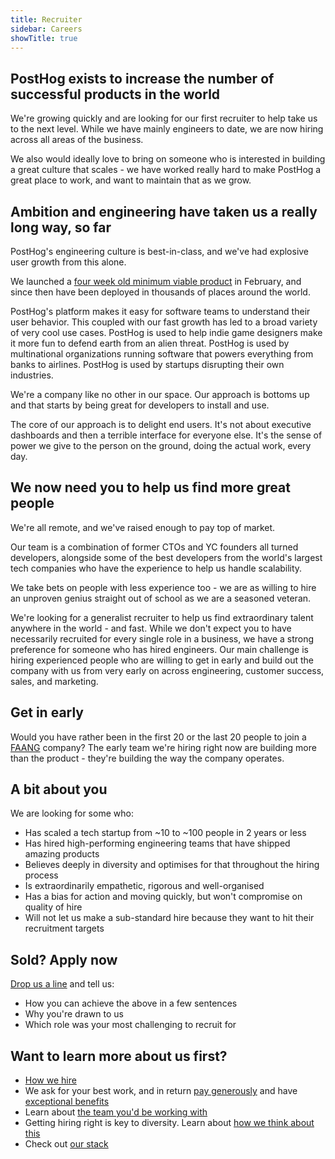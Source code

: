 ```yaml
---
title: Recruiter
sidebar: Careers
showTitle: true
---
```


## PostHog exists to increase the number of successful products in the world

We're growing quickly and are looking for our first recruiter to help take us to the next level. While we have mainly engineers to date, we are now hiring across all areas of the business.

We also would ideally love to bring on someone who is interested in building a great culture that scales - we have worked really hard to make PostHog a great place to work, and want to maintain that as we grow.

## Ambition and engineering have taken us a really long way, so far

PostHog's engineering culture is best-in-class, and we've had explosive user growth from this alone.

We launched a [four week old minimum viable product](https://posthog.com/handbook/company/story) in February, and since then have been deployed in thousands of places around the world.

PostHog's platform makes it easy for software teams to understand their user behavior. This coupled with our fast growth has led to a broad variety of very cool use cases. PostHog is used to help indie game designers make it more fun to defend earth from an alien threat. PostHog is used by multinational organizations running software that powers everything from banks to airlines. PostHog is used by startups disrupting their own industries.

We're a company like no other in our space. Our approach is bottoms up and that starts by being great for developers to install and use.

The core of our approach is to delight end users. It's not about executive dashboards and then a terrible interface for everyone else. It's the sense of power we give to the person on the ground, doing the actual work, every day.

## We now need you to help us find more great people

We're all remote, and we've raised enough to pay top of market.

Our team is a combination of former CTOs and YC founders all turned developers, alongside some of the best developers from the world's largest tech companies who have the experience to help us handle scalability.

We take bets on people with less experience too - we are as willing to hire an unproven genius straight out of school as we are a seasoned veteran.

We're looking for a generalist recruiter to help us find extraordinary talent anywhere in the world - and fast. While we don't expect you to have necessarily recruited for every single role in a business, we have a strong preference for someone who has hired engineers. Our main challenge is hiring experienced people who are willing to get in early and build out the company with us from very early on across engineering, customer success, sales, and marketing.

## Get in early

Would you have rather been in the first 20 or the last 20 people to join a [FAANG](https://en.wikipedia.org/wiki/Big_Tech) company? The early team we're hiring right now are building more than the product - they're building the way the company operates.

## A bit about you

We are looking for some who:

* Has scaled a tech startup from ~10 to ~100 people in 2 years or less
* Has hired high-performing engineering teams that have shipped amazing products
* Believes deeply in diversity and optimises for that throughout the hiring process
* Is extraordinarily empathetic, rigorous and well-organised
* Has a bias for action and moving quickly, but won't compromise on quality of hire
* Will not let us make a sub-standard hire because they want to hit their recruitment targets

## Sold? Apply now

[Drop us a line](https://apply.workable.com/posthog/j/FE8B87AA23/apply/) and tell us:

* How you can achieve the above in a few sentences
* Why you're drawn to us
* Which role was your most challenging to recruit for

## Want to learn more about us first?

* [How we hire](/careers#the-process)
* We ask for your best work, and in return [pay generously](/handbook/people/compensation) and have [exceptional benefits](/careers/#benefits)
* Learn about [the team you'd be working with](/handbook/company/team)
* Getting hiring right is key to diversity. Learn about [how we think about this](/handbook/company/diversity)
* Check out [our stack](/docs/stack)

